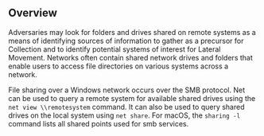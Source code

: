 ## Overview

Adversaries may look for folders and drives shared on remote systems as a means of identifying sources of information to gather as a precursor for Collection and to identify potential systems of interest for Lateral Movement. Networks often contain shared network drives and folders that enable users to access file directories on various systems across a network.

File sharing over a Windows network occurs over the SMB protocol. Net can be used to query a remote system for available shared drives using the `net view \\remotesystem` command. It can also be used to query shared drives on the local system using `net share`. For macOS, the `sharing -l` command lists all shared points used for smb services.